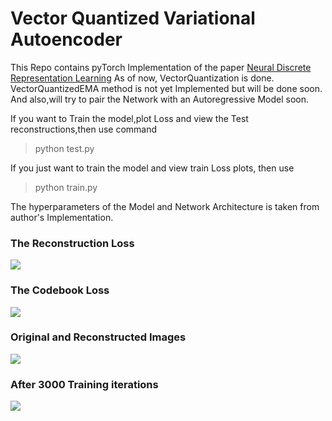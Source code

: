 # Vector Quantized Variational Autoencoder

This Repo contains pyTorch Implementation of the paper [Neural Discrete Representation Learning](https://arxiv.org/abs/1711.00937) 
As of now, VectorQuantization is done. VectorQuantizedEMA method is not yet Implemented but will be done soon.
And also,will try to pair the Network with an Autoregressive Model soon.

If you want to Train the model,plot Loss and view the Test reconstructions,then use command
> python test.py

If you just want to train the model and view train Loss plots, then use
> python train.py

The hyperparameters of the Model and Network Architecture is taken from author's Implementation.

### The Reconstruction Loss

![](https://i.imgur.com/TtpF5I1.png)


### The Codebook Loss
![](https://i.imgur.com/jqbrMHG.png)

### Original and Reconstructed Images
![](https://i.imgur.com/vBeGsMr.jpg)


### After 3000 Training iterations
![](https://i.imgur.com/ZRHqOHm.jpg)





